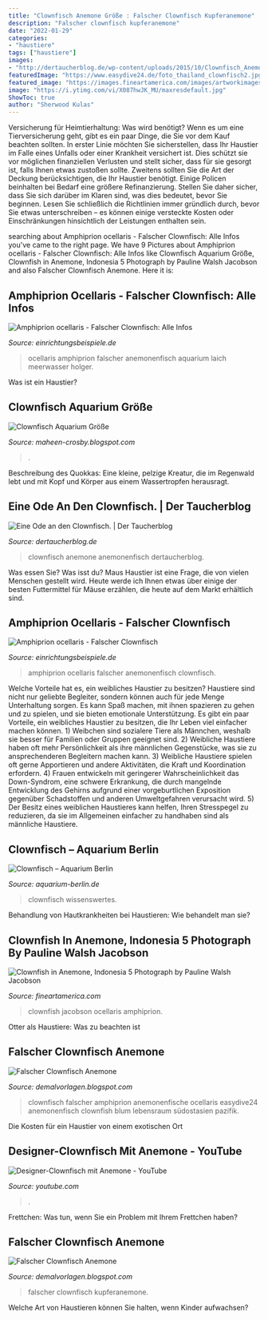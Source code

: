 ```yaml
---
title: "Clownfisch Anemone Größe : Falscher Clownfisch Kupferanemone"
description: "Falscher clownfisch kupferanemone"
date: "2022-01-29"
categories:
- "haustiere"
tags: ["haustiere"]
images:
- "http://dertaucherblog.de/wp-content/uploads/2015/10/Clownfisch_Anemonenfisch_Nemo_-211.jpg?x45182"
featuredImage: "https://www.easydive24.de/foto_thailand_clownfisch2.jpg"
featured_image: "https://images.fineartamerica.com/images/artworkimages/mediumlarge/1/clownfish-in-anemone-indonesia-5-pauline-walsh-jacobson.jpg"
image: "https://i.ytimg.com/vi/X087hwJK_MU/maxresdefault.jpg"
ShowToc: true
author: "Sherwood Kulas"
---
```



Versicherung für Heimtierhaltung: Was wird benötigt?
Wenn es um eine Tierversicherung geht, gibt es ein paar Dinge, die Sie vor dem Kauf beachten sollten.
In erster Linie möchten Sie sicherstellen, dass Ihr Haustier im Falle eines Unfalls oder einer Krankheit versichert ist. Dies schützt sie vor möglichen finanziellen Verlusten und stellt sicher, dass für sie gesorgt ist, falls Ihnen etwas zustoßen sollte.
 Zweitens sollten Sie die Art der Deckung berücksichtigen, die Ihr Haustier benötigt. Einige Policen beinhalten bei Bedarf eine größere Refinanzierung. Stellen Sie daher sicher, dass Sie sich darüber im Klaren sind, was dies bedeutet, bevor Sie beginnen. Lesen Sie schließlich die Richtlinien immer gründlich durch, bevor Sie etwas unterschreiben – es können einige versteckte Kosten oder Einschränkungen hinsichtlich der Leistungen enthalten sein.

	

		
searching about Amphiprion ocellaris - Falscher Clownfisch: Alle Infos you've came to the right page. We have 9 Pictures about Amphiprion ocellaris - Falscher Clownfisch: Alle Infos like Clownfisch Aquarium Größe, Clownfish in Anemone, Indonesia 5 Photograph by Pauline Walsh Jacobson and also Falscher Clownfisch Anemone. Here it is:
		
    
## Amphiprion Ocellaris - Falscher Clownfisch: Alle Infos

<img loading=lazy src="https://www.einrichtungsbeispiele.de/16to9/w1920/images_9588/aquarium-einrichten-mit-amphiprion-ocellaris---falscher-clown---anemonenfisch__032b6a6128dfd5ad3cee41535c20abd6.jpg" onerror="this.onerror=null;this.src='https://tse2.mm.bing.net/th?id=OIP.ZUJXuPV374Dy_2_SS1mS0AHaEK&amp;pid=15.1';" alt="Amphiprion ocellaris - Falscher Clownfisch: Alle Infos">

_Source: einrichtungsbeispiele.de_

>ocellaris amphiprion falscher anemonenfisch aquarium laich meerwasser holger. 

	

Was ist ein Haustier?

    
## Clownfisch Aquarium Größe

<img loading=lazy src="https://www.einrichtungsbeispiele.de/16to9/w1920/images_24950/aquarium-einrichten-mit-amphiprion-ocellaris---anemonenfisch__394ff2e5555582b761326b05266ceb4f.jpg" onerror="this.onerror=null;this.src='https://tse4.mm.bing.net/th?id=OIP.0zSE8erThNck_MIszxsFWwHaEK&amp;pid=15.1';" alt="Clownfisch Aquarium Größe">

_Source: maheen-crosby.blogspot.com_

>. 

	

Beschreibung des Quokkas: Eine kleine, pelzige Kreatur, die im Regenwald lebt und mit Kopf und Körper aus einem Wassertropfen herausragt.

    
## Eine Ode An Den Clownfisch. | Der Taucherblog

<img loading=lazy src="http://dertaucherblog.de/wp-content/uploads/2015/10/Clownfisch_Anemonenfisch_Nemo_-211.jpg?x45182" onerror="this.onerror=null;this.src='https://tse2.mm.bing.net/th?id=OIP.9bHzvYHuOPABMiQ66t8KLwHaFj&amp;pid=15.1';" alt="Eine Ode an den Clownfisch. | Der Taucherblog">

_Source: dertaucherblog.de_

>clownfisch anemone anemonenfisch dertaucherblog. 

	

Was essen Sie?
Was isst du? Maus Haustier ist eine Frage, die von vielen Menschen gestellt wird. Heute werde ich Ihnen etwas über einige der besten Futtermittel für Mäuse erzählen, die heute auf dem Markt erhältlich sind.

    
## Amphiprion Ocellaris - Falscher Clownfisch

<img loading=lazy src="https://www.einrichtungsbeispiele.de/16to9/w1920/images_24291/aquarium-einrichten-mit-amphiprion-ocellaris---falscher-clown---anemonenfisch__8963a29b1f57d32d3f52c0711a1d3666.jpg" onerror="this.onerror=null;this.src='https://tse4.mm.bing.net/th?id=OIP.i5R4MsY_EjdTDU1izrRnLQHaEK&amp;pid=15.1';" alt="Amphiprion ocellaris - Falscher Clownfisch">

_Source: einrichtungsbeispiele.de_

>amphiprion ocellaris falscher anemonenfisch clownfisch. 

	

Welche Vorteile hat es, ein weibliches Haustier zu besitzen?
Haustiere sind nicht nur geliebte Begleiter, sondern können auch für jede Menge Unterhaltung sorgen. Es kann Spaß machen, mit ihnen spazieren zu gehen und zu spielen, und sie bieten emotionale Unterstützung. Es gibt ein paar Vorteile, ein weibliches Haustier zu besitzen, die Ihr Leben viel einfacher machen können. 1) Weibchen sind sozialere Tiere als Männchen, weshalb sie besser für Familien oder Gruppen geeignet sind. 2) Weibliche Haustiere haben oft mehr Persönlichkeit als ihre männlichen Gegenstücke, was sie zu ansprechenderen Begleitern machen kann. 3) Weibliche Haustiere spielen oft gerne Apportieren und andere Aktivitäten, die Kraft und Koordination erfordern. 4) Frauen entwickeln mit geringerer Wahrscheinlichkeit das Down-Syndrom, eine schwere Erkrankung, die durch mangelnde Entwicklung des Gehirns aufgrund einer vorgeburtlichen Exposition gegenüber Schadstoffen und anderen Umweltgefahren verursacht wird. 5) Der Besitz eines weiblichen Haustieres kann helfen, Ihren Stresspegel zu reduzieren, da sie im Allgemeinen einfacher zu handhaben sind als männliche Haustiere.

    
## Clownfisch – Aquarium Berlin

<img loading=lazy src="https://www.aquarium-berlin.de/fileadmin/_processed_/1/1/csm_Clownfisch_37__2__3dd520be99.jpg" onerror="this.onerror=null;this.src='https://tse4.mm.bing.net/th?id=OIP.ThiYCXDBY9esFXTBtFjSxwHaEL&amp;pid=15.1';" alt="Clownfisch – Aquarium Berlin">

_Source: aquarium-berlin.de_

>clownfisch wissenswertes. 

	

Behandlung von Hautkrankheiten bei Haustieren: Wie behandelt man sie?

    
## Clownfish In Anemone, Indonesia 5 Photograph By Pauline Walsh Jacobson

<img loading=lazy src="https://images.fineartamerica.com/images/artworkimages/mediumlarge/1/clownfish-in-anemone-indonesia-5-pauline-walsh-jacobson.jpg" onerror="this.onerror=null;this.src='https://tse1.mm.bing.net/th?id=OIP.KmdTq4lXI5W-OGWCl2BuQgHaF7&amp;pid=15.1';" alt="Clownfish in Anemone, Indonesia 5 Photograph by Pauline Walsh Jacobson">

_Source: fineartamerica.com_

>clownfish jacobson ocellaris amphiprion. 

	

Otter als Haustiere: Was zu beachten ist

    
## Falscher Clownfisch Anemone

<img loading=lazy src="https://www.easydive24.de/foto_thailand_clownfisch2.jpg" onerror="this.onerror=null;this.src='https://tse3.mm.bing.net/th?id=OIP.dMbCKrExz81HfzTPGetzWwHaFj&amp;pid=15.1';" alt="Falscher Clownfisch Anemone">

_Source: demalvorlagen.blogspot.com_

>clownfisch falscher amphiprion anemonenfische ocellaris easydive24 anemonenfisch clownfish blum lebensraum südostasien pazifik. 

	

Die Kosten für ein Haustier von einem exotischen Ort

    
## Designer-Clownfisch Mit Anemone - YouTube

<img loading=lazy src="https://i.ytimg.com/vi/X087hwJK_MU/maxresdefault.jpg" onerror="this.onerror=null;this.src='https://tse3.mm.bing.net/th?id=OIP.H0Hp-8mnCEtCPwtjSbY6DAHaEK&amp;pid=15.1';" alt="Designer-Clownfisch mit Anemone - YouTube">

_Source: youtube.com_

>. 

	

Frettchen: Was tun, wenn Sie ein Problem mit Ihrem Frettchen haben?

    
## Falscher Clownfisch Anemone

<img loading=lazy src="https://i.ytimg.com/vi/iAZpv7fW7m0/maxresdefault.jpg" onerror="this.onerror=null;this.src='https://tse3.mm.bing.net/th?id=OIP.DceN8ydG_hkh0Db6MJnWhQHaEK&amp;pid=15.1';" alt="Falscher Clownfisch Anemone">

_Source: demalvorlagen.blogspot.com_

>falscher clownfisch kupferanemone. 

	

Welche Art von Haustieren können Sie halten, wenn Kinder aufwachsen?

